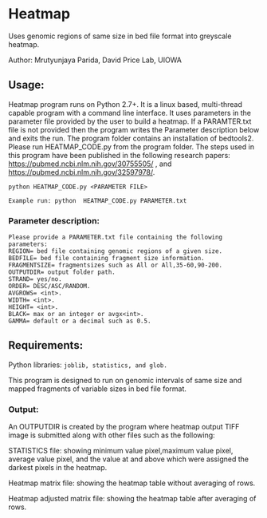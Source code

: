 # Heatmap
Uses genomic regions of same size in bed file format into greyscale heatmap.

Author: Mrutyunjaya Parida, David Price Lab, UIOWA

## Usage:
Heatmap program runs on Python 2.7+. It is a linux based, multi-thread capable program with a command line interface. It uses parameters in the parameter file provided by the user to build a heatmap. If a PARAMTER.txt file is not provided then the program writes the Parameter description below and exits the run. The program folder contains an installation of bedtools2. Please run HEATMAP_CODE.py from the program folder. The steps used in this program have been published in the following research papers:
https://pubmed.ncbi.nlm.nih.gov/30755505/ ,
and https://pubmed.ncbi.nlm.nih.gov/32597978/.

```
python HEATMAP_CODE.py <PARAMETER FILE> 
                 
Example run: python  HEATMAP_CODE.py PARAMETER.txt                 
```
### Parameter description:
```
Please provide a PARAMETER.txt file containing the following parameters:
REGION= bed file containing genomic regions of a given size.
BEDFILE= bed file containing fragment size information.
FRAGMENTSIZE= fragmentsizes such as All or All,35-60,90-200.
OUTPUTDIR= output folder path.
STRAND= yes/no.
ORDER= DESC/ASC/RANDOM.
AVGROWS= <int>.
WIDTH= <int>.
HEIGHT= <int>.
BLACK= max or an integer or avgx<int>.
GAMMA= default or a decimal such as 0.5.
```
## Requirements:
Python libraries: ``` joblib, statistics, and glob. ```

This program is designed to run on genomic intervals of same size and mapped fragments of variable sizes in bed file format.

### Output:
An OUTPUTDIR is created by the program where heatmap output TIFF image is submitted along with other files such as the following:

STATISTICS file: showing minimum value pixel,maximum value pixel, average value pixel, and the value at and above which were assigned the darkest pixels in the heatmap. 

Heatmap matrix file: showing the heatmap table without averaging of rows.

Heatmap adjusted matrix file: showing the heatmap table after averaging of rows.
